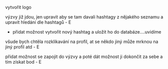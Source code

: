 
vytvořit logo

výzvy již jdou, jen upravit aby se tam davali hashtagy z nějakého seznamu a upravit hledání dle hashtagů - E

+ přidat možnost vytvořit nový hashtag a uložit ho do databáze....uvidíme

všude bych chtěla rozklikavání na profil, at se někdo jiný může mrknou na jiný profil atd - E

přidat možnost se zapojit do výzvy a poté dát možnost ji dokončit za sebe a tím získat bod - E
